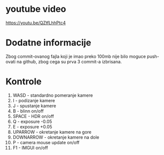 # youtube video
https://youtu.be/QZtfLhhPtc4

# Dodatne informacije
Zbog commit-ovanog fajla koji je imao preko 100mb nije bilo moguce push-ovati na github, zbog cega su prva 3 commit-a izbrisana.

# Kontrole
1. WASD - standardno pomeranje kamere
2. I - podizanje kamere
3. J - spustanje kamere
4. B - blinn on/off
5. SPACE - HDR on/off
6. Q - exposure -0.05
7. E - exposure +0.05
8. UPARROW - okretanje kamere na gore
9. DOWNARROW - okretanje kamere na dole
10. P - camera mouse update on/off
11. F1 - IMGUI on/off
